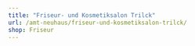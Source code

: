 ```yaml
---
title: "Friseur- und Kosmetiksalon Trilck"
url: /amt-neuhaus/friseur-und-kosmetiksalon-trilck/
shop: Friseur
---
```

